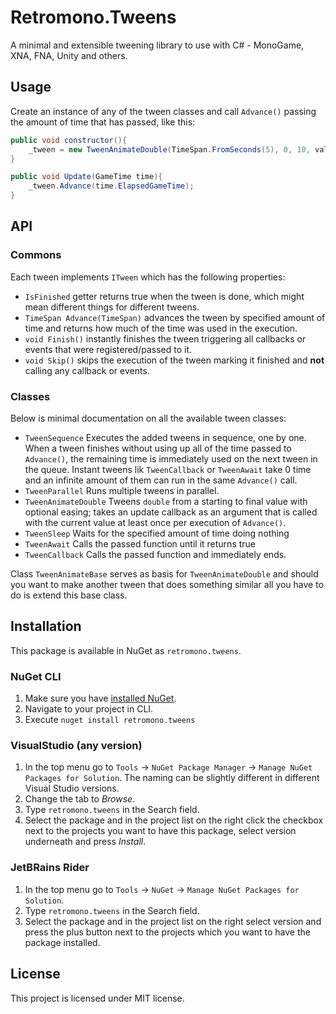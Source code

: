 # Retromono.Tweens
A minimal and extensible tweening library to use with C# - MonoGame, XNA, FNA, Unity and others.

## Usage
Create an instance of any of the tween classes and call `Advance()` passing the amount of time that has passed, like this:

```csharp
public void constructor(){
	_tween = new TweenAnimateDouble(TimeSpan.FromSeconds(5), 0, 10, value => x = value, () => Console.WriteLine("Finished!"));
}

public void Update(GameTime time){
	_tween.Advance(time.ElapsedGameTime);
}
```

## API

### Commons

Each tween implements `ITween` which has the following properties:

 * `IsFinished` getter returns true when the tween is done, which might mean different things for different tweens.
 * `TimeSpan Advance(TimeSpan)` advances the tween by specified amount of time and returns how much of the time was used in the execution.
 * `void Finish()` instantly finishes the tween triggering all callbacks or events that were registered/passed to it.
 * `void Skip()` skips the execution of the tween marking it finished and **not** calling any callback or events.

### Classes

Below is minimal documentation on all the available tween classes:

 * `TweenSequence` Executes the added tweens in sequence, one by one. When a tween finishes without using up all of the time passed to `Advance()`, 
	the remaining time is immediately used on the next tween in the queue. Instant tweens lik `TweenCallback` or `TweenAwait` take 0 time and
	an infinite amount of them can run in the same `Advance()` call. 
 * `TweenParallel` Runs multiple tweens in parallel.
 * `TweenAnimateDouble` Tweens `double` from a starting to final value with optional easing; takes an update callback as an argument that is called
	with the current value at least once per execution of `Advance()`.
 * `TweenSleep` Waits for the specified amount of time doing nothing
 * `TweenAwait` Calls the passed function until it returns true
 * `TweenCallback` Calls the passed function and immediately ends.

Class `TweenAnimateBase` serves as basis for `TweenAnimateDouble` and should you want to make another tween that does something similar all you have to
do is extend this base class.

## Installation

This package is available in NuGet as `retromono.tweens`.

### NuGet CLI

 1. Make sure you have [installed NuGet](https://docs.microsoft.com/en-us/nuget/tools/nuget-exe-cli-reference#installing-nugetexe).
 2. Navigate to your project in CLI.
 3. Execute `nuget install retromono.tweens`
 
### VisualStudio (any version)

 1. In the top menu go to `Tools` -> `NuGet Package Manager` -> `Manage NuGet Packages for Solution`. The naming can be slightly different in different Visual Studio versions.
 2. Change the tab to *Browse*.
 3. Type `retromono.tweens` in the Search field.
 4. Select the package and in the project list on the right click the checkbox next to the projects you want to have this package, select version underneath and press *Install*.
 
### JetBRains Rider

 1. In the top menu go to `Tools` -> `NuGet` -> `Manage NuGet Packages for Solution`.
 2. Type `retromono.tweens` in the Search field.
 3. Select the package and in the project list on the right select version and press the plus button next to the projects which you want to have the package installed.
 
## License

This project is licensed under MIT license.